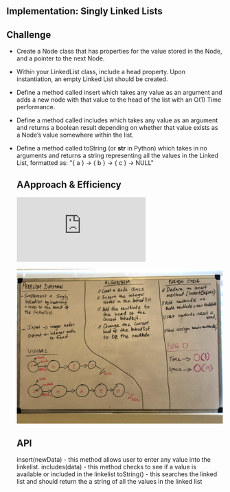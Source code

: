## Implementation: Singly Linked Lists

## Challenge
- Create a Node class that has properties for the value stored in the Node, and a pointer to the next Node.
- Within your LinkedList class, include a head property. Upon instantiation, an empty Linked List should be created.
- Define a method called insert which takes any value as an argument and adds a new node with that value to the head of the list with an O(1) Time performance.
- Define a method called includes which takes any value as an argument and returns a boolean result depending on whether that value exists as a Node’s value somewhere within the list.
- Define a method called toString (or __str__ in Python) which takes in no arguments and returns a string representing all the values in the Linked List, formatted as:
  "{ a } -> { b } -> { c } -> NULL"
  
  ## AApproach & Efficiency
  ![My Code](https://github.com/jjblues86/data-structures-and-algorithms-/blob/master/Data-Structures/src/main/java/Data/LinkedList/LinkedList.java)
  
  ![](../assets/LinkedList.jpg)
  
  ## API
  insert(newData) - this method allows user to enter any value into the linkelist.
  includes(data) - this method checks to see if a value is available or included in the linkelist
  toString() - this searches the linked list and should return the a string of all the values in the linked list
  
  
  
  